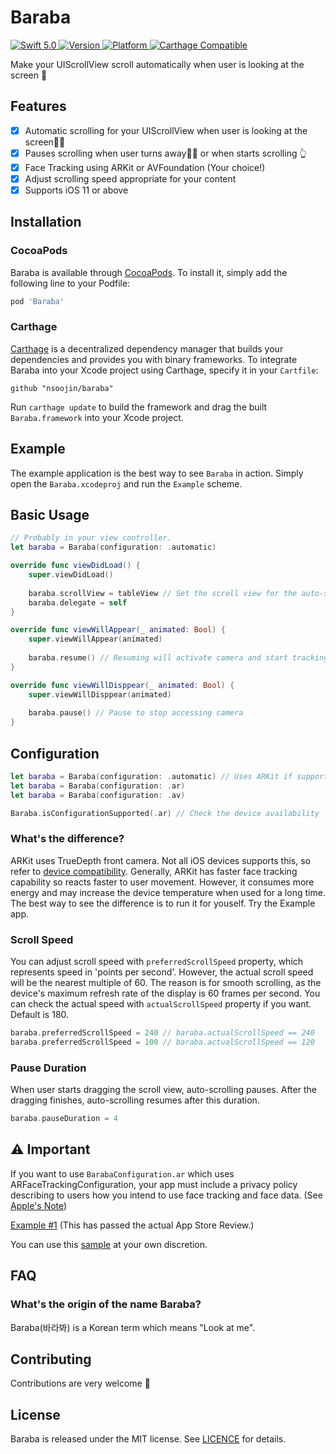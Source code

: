 # Baraba

<p>
   <a href="https://developer.apple.com/swift/">
      <img src="https://img.shields.io/badge/Swift-5.0-orange.svg?style=flat" alt="Swift 5.0">
   </a>
   <a href="http://cocoapods.org/pods/Baraba">
      <img src="https://img.shields.io/cocoapods/v/Baraba.svg?style=flat" alt="Version">
   </a>
   <a href="http://cocoapods.org/pods/Baraba">
      <img src="https://img.shields.io/cocoapods/p/Baraba.svg?style=flat" alt="Platform">
   </a>
   <a href="https://github.com/Carthage/Carthage">
      <img src="https://img.shields.io/badge/Carthage-compatible-4BC51D.svg?style=flat" alt="Carthage Compatible">
   </a>
</p>

Make your UIScrollView scroll automatically when user is looking at the screen 👀

## Features

- [x] Automatic scrolling for your UIScrollView when user is looking at the screen📱👀
- [x] Pauses scrolling when user turns away📱🙄 or when starts scrolling 👆
- [x] Face Tracking using ARKit or AVFoundation (Your choice!)
- [x] Adjust scrolling speed appropriate for your content
- [x] Supports iOS 11 or above

## Installation

### CocoaPods

Baraba is available through [CocoaPods](http://cocoapods.org). To install it, simply add the following line to your Podfile:

```bash
pod 'Baraba'
```

### Carthage

[Carthage](https://github.com/Carthage/Carthage) is a decentralized dependency manager that builds your dependencies and provides you with binary frameworks. To integrate Baraba into your Xcode project using Carthage, specify it in your `Cartfile`:

```ogdl
github "nsoojin/baraba"
```

Run `carthage update` to build the framework and drag the built `Baraba.framework` into your Xcode project. 

## Example

The example application is the best way to see `Baraba` in action. Simply open the `Baraba.xcodeproj` and run the `Example` scheme.

## Basic Usage

```Swift
// Probably in your view controller.
let baraba = Baraba(configuration: .automatic)

override func viewDidLoad() {
    super.viewDidLoad()
    
    baraba.scrollView = tableView // Set the scroll view for the auto-scroll target
    baraba.delegate = self
}

override func viewWillAppear(_ animated: Bool) {
    super.viewWillAppear(animated)
    
    baraba.resume() // Resuming will activate camera and start tracking user's face
}

override func viewWillDisppear(_ animated: Bool) {
    super.viewWillDisppear(animated)
    
    baraba.pause() // Pause to stop accessing camera
}
```

## Configuration

```Swift 
let baraba = Baraba(configuration: .automatic) // Uses ARKit if supported. If not, uses AVFoundation
let baraba = Baraba(configuration: .ar)
let baraba = Baraba(configuration: .av)

Baraba.isConfigurationSupported(.ar) // Check the device availability
```

### What's the difference?

ARKit uses TrueDepth front camera. Not all iOS devices supports this, so refer to [device compatibility](https://developer.apple.com/library/archive/documentation/DeviceInformation/Reference/iOSDeviceCompatibility/Cameras/Cameras.html#//apple_ref/doc/uid/TP40013599-CH107-SW1). Generally, ARKit has faster face tracking capability so reacts faster to user movement. However, it consumes more energy and may increase the device temperature when used for a long time. The best way to see the difference is to run it for youself.  Try the Example app.

### Scroll Speed

You can adjust scroll speed with `preferredScrollSpeed` property, which represents speed in 'points per second'. However, the actual scroll speed will be the nearest multiple of 60. The reason is for smooth scrolling, as the device's maximum refresh rate of the display is 60 frames per second. You can check the actual speed with `actualScrollSpeed` property if you want. Default is 180.

```Swift
baraba.preferredScrollSpeed = 240 // baraba.actualScrollSpeed == 240 
baraba.preferredScrollSpeed = 100 // baraba.actualScrollSpeed == 120
```

### Pause Duration

When user starts dragging the scroll view, auto-scrolling pauses. After the dragging finishes, auto-scrolling resumes after this duration.

```Swift
baraba.pauseDuration = 4
```

## ⚠️ Important

If you want to use `BarabaConfiguration.ar`  which uses ARFaceTrackingConfiguration, your app must include a privacy policy describing to users how you intend to use face tracking and face data. (See [Apple's Note](https://developer.apple.com/documentation/arkit/arfacetrackingconfiguration)) 

[Example #1](https://soojin.ro/notableme-privacypolicy) (This has passed the actual App Store Review.)

You can use this [sample](https://github.com/nsoojin/baraba/blob/master/docs/PRIVACY-POLICY-SAMPLE.md) at your own discretion.

## FAQ

### What's the origin of the name Baraba?

Baraba(바라봐) is a Korean term which means "Look at me".

## Contributing
Contributions are very welcome 🙌

## License

Baraba is released under the MIT license. See [LICENCE](https://github.com/nsoojin/baraba/blob/master/LICENSE) for details.

